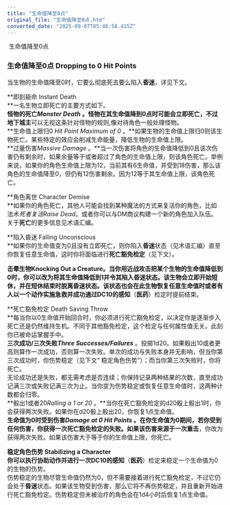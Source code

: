 ```yaml
---
title: "生命值降至0点"
original_file: "生命值降至0点.htm"
converted_date: "2025-09-07T05:46:58.415Z"
---
```


﻿ 生命值降至0点  

### 生命值降至0点 Dropping to 0 Hit Points

当生物的生命值降至0时，它要么彻底死去要么陷入****昏迷****，详见下文。

**即刻毙命 Instant Death  
**一名生物立即死亡的主要方式如下。  
**怪物的死亡*Monster Death* 。**怪物在其生命值降到0点时可能会立即死亡，不过**地下城主**可以无视这条针对怪物的规则,像对待角色一般处理怪物。  
**生命值上限归0 *Hit Point Maximum of 0* 。**如果生物的生命值上限归0则该生物死亡。某些特定的效应会削减生命能量，降低生物的生命值上限。  
**过量伤害*Massive Damage* 。**当一次伤害将角色的生命值降低到0且该次伤害仍有剩余时，如果余量等于或者超过了角色的生命值上限，则该角色死亡。举例来说，如果你的角色生命值上限为12，当前其有6生命值，并受到18伤害，那么该角色的生命值降至0，但仍有12伤害剩余。因为12等于其生命值上限，该角色死亡。

**角色离世 Character Demise  
**如果你的角色死亡，其他人可能会找到某种魔法的方式来复活你的角色，比如法术*死者复活Raise Dead*。或者你可以与DM商议构建一个新的角色加入队伍。关于****死亡****的更多信息见术语汇编。

**陷入昏迷 Falling Unconscious  
**如果你的生命值变为0且没有立即死亡，则你陷入****昏迷****状态（见术语汇编）直至你恢复任意生命值，这时你将面临进行****死亡豁免检定****（见下文）。

**击晕生物Knocking Out a Creature。**当你用近战攻击把某个生物的生命值降低到0时，你可以改为将其生命值降低到1并令其陷入****昏迷****状态。该生物会立即开始****短休****，并在短休结束时脱离昏迷状态。该状态也会在此生物恢复任意生命值时或者有人以一个动作实施急救并成功通过DC10的**感知**（****医药****）检定时提前结束。

**死亡豁免检定 Death Saving Throw  
**每当你以0生命值开始回合时，你必须进行死亡豁免检定，以决定你是逐渐步入死亡还是仍然维持生机。不同于其他豁免检定，这个检定与任何属性值无关。此刻你已被命运掌握手中。  
**三次成功/三次失败*Three Successes/Failures*** 。投掷1d20。如果骰出10或者更高则算作一次成功，否则算一次失败。单次的成功与失败本身并无影响，但当你第三次成功时，你伤势稳定（见下文“ 稳定角色伤势”）；而当你第三次失败时，你将死亡。  
无论成功还是失败，都无需考虑是否连续；你保持记录两种结果的次数，直至成功记满三次或失败记满三次为止。当你变为伤势稳定或恢复任意生命值时，这两种计数都会归零。  
**骰出1或者20*Rolling a 1 or 20* 。**当你在死亡豁免检定的d20骰上骰出1时，你会获得两次失败。如果你在d20骰上骰出20，你恢复1点生命值。  
**生命值为0时受到伤害*Damage at 0 Hit Points* 。**在你生命值为0期间，若你受到任何伤害，你获得一次死亡豁免检定的失败。如果该伤害来源于一次**重击**，你改为获得两次失败。如果该伤害大于等于你的生命值上限，你死亡。

**稳定角色伤势 Stabilizing a Character  
**你可以执行****协助****动作并进行一次DC10的**感知**（****医药****）检定来稳定一个生命值为0的生物的伤势。  
伤势稳定的生物尽管生命值仍然为0，但不需要接着进行死亡豁免检定，不过它仍会处于****昏迷****状态。如果该生物受到伤害，那么它将不再伤势稳定，并且重新开始进行死亡豁免检定。伤势稳定但未被治疗的角色会在1d4小时后恢复1点生命值。